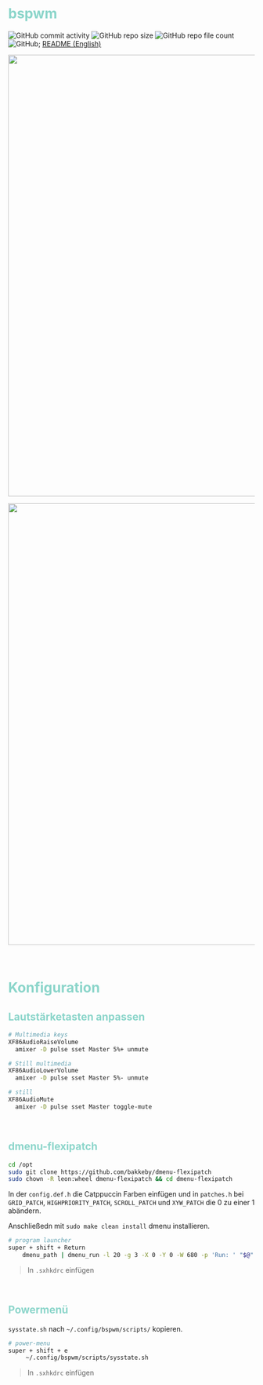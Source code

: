 # <span style="color:#8bd5ca">bspwm</span>
![GitHub commit activity](https://img.shields.io/github/commit-activity/m/Pfeffimann18/bspwm)
![GitHub repo size](https://img.shields.io/github/repo-size/Pfeffimann18/bspwm)
![GitHub repo file count](https://img.shields.io/github/directory-file-count/Pfeffimann18/bspwm)
![GitHub](https://img.shields.io/github/license/Pfeffimann18/bspwm); 
[README (English)](https://github.com/Pfeffimann18/bspwm/blob/main/README_ENG.md)
</br>

<p align="center">
  <img src="https://thumbs2.imgbox.com/06/86/kJbzbfji_t.png" width="900px">
</p>

<p align="center">
  <img src="https://thumbs2.imgbox.com/45/c9/FzDWwV73_t.png" width="900px">
</p>
</br>

# <span style="color:#8bd5ca">Konfiguration</span>
## <span style="color:#8bd5ca">Lautstärketasten anpassen</span>
```bash
# Multimedia keys
XF86AudioRaiseVolume
  amixer -D pulse sset Master 5%+ unmute

# Still multimedia
XF86AudioLowerVolume
  amixer -D pulse sset Master 5%- unmute

# still
XF86AudioMute
  amixer -D pulse sset Master toggle-mute
```
</br>

## <span style="color:#8bd5ca">dmenu-flexipatch</span>
```bash
cd /opt
sudo git clone https://github.com/bakkeby/dmenu-flexipatch
sudo chown -R leon:wheel dmenu-flexipatch && cd dmenu-flexipatch
```
In der `config.def.h` die Catppuccin Farben einfügen und in `patches.h` bei `GRID_PATCH`, `HIGHPRIORITY_PATCH`, `SCROLL_PATCH` und `XYW_PATCH` die 0 zu einer 1 abändern.

Anschließedn mit `sudo make clean install` dmenu installieren.
```bash
# program launcher
super + shift + Return
	dmenu_path | dmenu_run -l 20 -g 3 -X 0 -Y 0 -W 680 -p 'Run: ' "$@"
```
> In `.sxhkdrc` einfügen

</br>

## <span style="color:#8bd5ca">Powermenü</span>
`sysstate.sh` nach `~/.config/bspwm/scripts/` kopieren.
```bash
# power-menu 
super + shift + e
     ~/.config/bspwm/scripts/sysstate.sh
```
> In `.sxhkdrc` einfügen